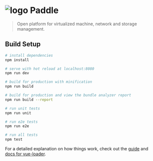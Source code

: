 # ![logo](https://user-images.githubusercontent.com/3391295/35761975-a6310e0c-088f-11e8-82f9-30d48803552e.png) Paddle

> Open platform for virtualized machine, network and storage management.

## Build Setup

``` bash
# install dependencies
npm install

# serve with hot reload at localhost:8080
npm run dev

# build for production with minification
npm run build

# build for production and view the bundle analyzer report
npm run build --report

# run unit tests
npm run unit

# run e2e tests
npm run e2e

# run all tests
npm test
```

For a detailed explanation on how things work, check out the [guide](http://vuejs-templates.github.io/webpack/) and [docs for vue-loader](http://vuejs.github.io/vue-loader).
